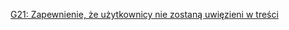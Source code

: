 [G21: Zapewnienie, że użytkownicy nie zostaną uwięzieni w treści](http://www.w3.org/TR/WCAG20-TECHS/G21.html)